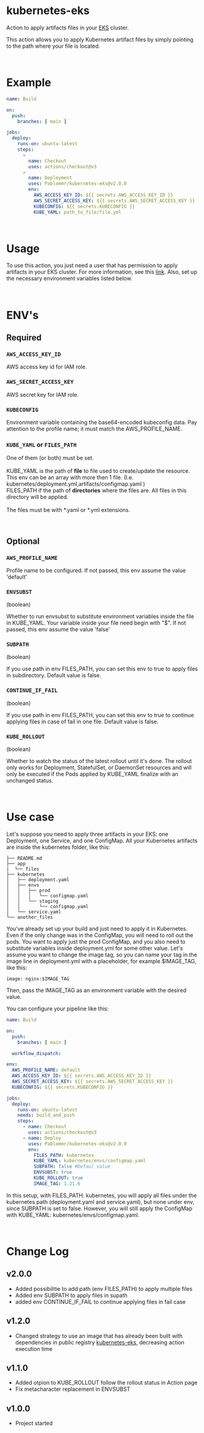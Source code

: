 # kubernetes-eks

Action to apply artifacts files in your [EKS](https://aws.amazon.com/pt/eks/) cluster.

This action allows you to apply Kubernetes artifact files by simply pointing to the path where your file is located.

<br>

# Example
```yml
name: Build

on:
  push:
    branches: [ main ]

jobs:
  deploy:
    runs-on: ubuntu-latest
    steps:
      -
        name: Checkout 
        uses: actions/checkout@v3
      -
        name: Deployment
        uses: Pablommr/kubernetes-eks@v2.0.0
        env:
          AWS_ACCESS_KEY_ID: ${{ secrets.AWS_ACCESS_KEY_ID }}
          AWS_SECRET_ACCESS_KEY: ${{ secrets.AWS_SECRET_ACCESS_KEY }}
          KUBECONFIG: ${{ secrets.KUBECONFIG }}
          KUBE_YAML: path_to_file/file.yml
```


<br>

# Usage
To use this action, you just need a user that has permission to apply artifacts in your EKS cluster. For more information, see this [link](https://docs.aws.amazon.com/eks/latest/userguide/add-user-role.html). Also, set up the necessary environment variables listed below.

<br>

# ENV's

## Required

### `AWS_ACCESS_KEY_ID`

AWS access key id for IAM role.

### `AWS_SECRET_ACCESS_KEY`

AWS secret key for IAM role. 

### `KUBECONFIG`

Environment variable containing the base64-encoded kubeconfig data. Pay attention to the profile name; it must match the AWS_PROFILE_NAME.

### `KUBE_YAML` or `FILES_PATH`

One of them (or both) must be set. <br><br>
KUBE_YAML is the path of <b>file</b> to file used to create/update the resource. This env can be an array with more then 1 file. (I.e. kubernetes/deployment.yml,artifacts/configmap.yaml )<br>
FILES_PATH if the path of <b>directories</b> where the files are. All files in this directory will be applied.<br><br>
The files must be with *.yaml or *.yml extensions.

<br>

## Optional

### `AWS_PROFILE_NAME`

Profile name to be configured. If not passed, this env assume the value 'default'

### `ENVSUBST`
(boolean)

Whether to run envsubst to substitute environment variables inside the file in KUBE_YAML. Your variable inside your file need begin with "$". If not passed, this env assume the value 'false'

### `SUBPATH`
(boolean)

If you use path in env FILES_PATH, you can set this env to true to apply files in subdirectory. Default value is false.

### `CONTINUE_IF_FAIL`
(boolean)

If you use path in env FILES_PATH, you can set this env to true to continue applying files in case of fail in one file. Default value is false.

### `KUBE_ROLLOUT`
(boolean)

Whether to watch the status of the latest rollout until it's done. The rollout only works for Deployment, StatefulSet, or DaemonSet resources and will only be executed if the Pods applied by KUBE_YAML finalize with an unchanged status.

<br>

# Use case

Let's suppose you need to apply three artifacts in your EKS: one Deployment, one Service, and one ConfigMap. All your Kubernetes artifacts are inside the kubernetes folder, like this:

```
├── README.md
├── app
|  └── files
├── kubernetes
│   ├── deployment.yaml
│   ├── envs
│   │   ├── prod
│   │   │   └── configmap.yaml
│   │   └── staging
│   │       └── configmap.yaml
│   └── service.yaml
└── another_files
```
You've already set up your build and just need to apply it in Kubernetes. Even if the only change was in the ConfigMap, you will need to roll out the pods. You want to apply just the prod ConfigMap, and you also need to substitute variables inside deployment.yml for some other value. Let's assume you want to change the image tag, so you can name your tag in the image line in deployment.yml with a placeholder, for example $IMAGE_TAG, like this:

```
image: nginx:$IMAGE_TAG
```

Then, pass the IMAGE_TAG as an environment variable with the desired value.

You can configure your pipeline like this:

```yml
name: Build

on:
  push:
    branches: [ main ]

  workflow_dispatch:

env:
  AWS_PROFILE_NAME: default
  AWS_ACCESS_KEY_ID: ${{ secrets.AWS_ACCESS_KEY_ID }}
  AWS_SECRET_ACCESS_KEY: ${{ secrets.AWS_SECRET_ACCESS_KEY }}
  KUBECONFIG: ${{ secrets.KUBECONFIG }}

jobs:
  deploy:
    runs-on: ubuntu-latest
    needs: build_and_push
    steps:
      - name: Checkout 
        uses: actions/checkout@v3
      - name: Deploy
        uses: Pablommr/kubernetes-eks@v2.0.0
        env:
          FILES_PATH: kubernetes
          KUBE_YAML: kubernetes/envs/configmap.yaml
          SUBPATH: false #Defaul value
          ENVSUBST: true
          KUBE_ROLLOUT: true
          IMAGE_TAG: 1.21.6
```

In this setup, with FILES_PATH: kubernetes, you will apply all files under the kubernetes path (deployment.yaml and service.yaml), but none under env, since SUBPATH is set to false. However, you will still apply the ConfigMap with KUBE_YAML: kubernetes/envs/configmap.yaml.

<br>

# Change Log

## v2.0.0

- Added possibilitie to add path (env FILES_PATH) to apply multiple files
- Added env SUBPATH to apply files in supath
- added env CONTINUE_IF_FAIL to continue applying files in fail case

## v1.2.0

- Changed strategy to use an image that has already been built with dependencies in public registry [kubernetes-eks](https://hub.docker.com/r/pablommr/kubernetes-eks), decreasing action execution time

## v1.1.0

- Added otpion to KUBE_ROLLOUT follow the rollout status in Action page
- Fix metacharacter replacement in ENVSUBST

## v1.0.0
- Project started
